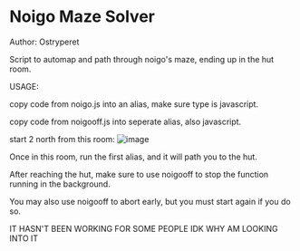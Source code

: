 # Noigo Maze Solver
Author: Ostryperet

Script to automap and path through noigo's maze, ending up in the hut room.

USAGE:

copy code from noigo.js into an alias, make sure type is javascript.

copy code from noigooff.js into seperate alias, also javascript.

start 2 north from this room:
![image](https://github.com/HarryYu1/NoigoBoigo/assets/89357577/fb65143d-ffea-4a09-9d97-fecb80e5ee12)

Once in this room, run the first alias, and it will path you to the hut.

After reaching the hut, make sure to use noigooff to stop the function running in the background.

You may also use noigooff to abort early, but you must start again if you do so. 

IT HASN'T BEEN WORKING FOR SOME PEOPLE IDK WHY AM LOOKING INTO IT
